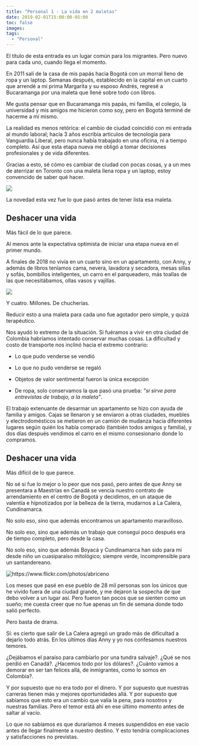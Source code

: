 ```yaml
---
title: "Personal 1 - La vida en 2 maletas"
date: 2019-02-01T15:00:00-05:00
toc: false
images:
tags: 
  - "Personal"
---
```


El título de esta entrada es un lugar común para los migrantes. Pero nuevo para cada uno, cuando llega el momento. 

En 2011 salí de la casa de mis papás hacia Bogotá con un morral lleno de ropa y un laptop. Semanas después, establecido en la capital en un cuarto que arrendé a mi prima Margarita y su esposo Andrés, regresé a Bucaramanga por una maleta que llené sobre todo con libros.

Me gusta pensar que en Bucaramanga mis papás, mi familia, el colegio, la universidad y mis amigos me hicieron como soy, pero en Bogotá terminé de hacerme a mí mismo. 

La realidad es menos retórica: el cambio de ciudad coincidió con mi entrada al mundo laboral; hacía 3 años escribía artículos de tecnología para Vanguardia Liberal, pero nunca había trabajado en una oficina, ni a tiempo completo. Así que esta etapa nueva me obligó a tomar decisiones profesionales y de vida diferentes.

Gracias a esto, sé cómo es cambiar de ciudad con pocas cosas, y a un mes de aterrizar en Toronto con una maleta llena ropa y un laptop, estoy convencido de saber qué hacer.

<div medium><img src="https://i.imgur.com/7JBEweM.jpg"></div>

La novedad esta vez fue lo que pasó antes de tener lista esa maleta.

## Deshacer una vida

Más fácil de lo que parece.

Al menos ante la expectativa optimista de iniciar una etapa nueva en el primer mundo.

A finales de 2018 no vivía en un cuarto sino en un apartamento, con Anny, y además de libros teníamos cama, nevera, lavadora y secadora, mesas sillas y sofás, bombillos inteligentes, un carro en el parqueadero, más toallas de las que necesitábamos, ollas vasos y vajillas.

<div medium><img src="https://i.imgur.com/GOJfr4B.jpg"></div>

Y cuatro. Millones. De chucherías.

Reducir esto a una maleta para cada uno fue agotador pero simple, y quizá terapéutico.

Nos ayudó lo extremo de la situación. Si fuéramos a vivir en otra ciudad de Colombia habríamos intentado conservar muchas cosas. La dificultad y costo de transporte nos inclinó hacia el extremo contrario:

- Lo que pudo venderse se vendió

- Lo que no pudo venderse se regaló

- Objetos de valor sentimental fueron la única excepción

- De ropa, solo conservamos la que pasó una prueba: _"si sirve para entrevistas de trabajo, a la maleta"_.

El trabajo extenuante de desarmar un apartamento se hizo con ayuda de familia y amigos. Cajas se llenaron y se enviaron a otras ciudades, muebles y electrodomésticos se metieron en un camión de mudanza hacia diferentes lugares según quién los había comprado (también todos amigos y familia), y dos días después vendimos el carro en el mismo consesionario donde lo compramos.

## Deshacer una vida

Más difícil de lo que parece.

No sé si fue lo mejor o lo peor que nos pasó, pero antes de que Anny se presentara a Maestrías en Canadá se vencía nuestro contrato de arrendamiento en el centro de Bogotá y decidimos, en un ataque de valentía e hipnotizados por la belleza de la tierra, mudarnos a La Calera, Cundinamarca.

No solo eso, sino que además encontramos un apartamento maravilloso.

No solo eso, sino que además un trabajo que conseguí poco después era de tiempo completo, pero desde la casa. 

No solo eso, sino que además Boyacá y Cundinamarca han sido para mí desde niño un cuasiparaíso mitológico; siempre verde, incomprensible para un santandereano.

<div medium><img src="https://i.imgur.com/mdwnGKl.jpg" title="https://www.flickr.com/photos/abriceno"></div>

Los meses que pasé en ese pueblo de 28 mil personas son los únicos que he vivido fuera de una ciudad grande, y me dejaron la sospecha de que debo volver a un lugar así. Pero fueron tan pocos que se sienten como un sueño; me cuesta creer que no fue apenas un fin de semana donde todo salió perfecto.

Pero basta de drama.

Sí: es cierto que salir de La Calera agregó un grado más de dificultad a dejarlo todo atrás. En los últimos días Anny y yo nos confesamos nuestros temores.

¿Dejábamos el paraíso para cambiarlo por una tundra salvaje?. ¿Qué se nos perdió en Canadá?. ¿Hacemos todo por los dólares?. ¿Cuánto vamos a demorar en ser tan felices allá, de inmigrantes, como lo somos en Colombia?.

Y por supuesto que no era todo por el dinero. Y por supuesto que nuestras carreras tienen más y mejores oportunidades allá. Y por supuesto que sabíamos que esto era un cambio que valía la pena, para nosotros y nuestras familias. Pero el temor está ahí en ese último momento antes de saltar al vacío.

Lo que no sabíamos es que duraríamos 4 meses suspendidos en ese vacío antes de llegar finalmente a nuestro destino. Y esto tendría complicaciones y satisfacciones no previstas.